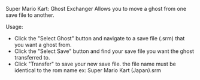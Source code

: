 Super Mario Kart: Ghost Exchanger
Allows you to move a ghost from one save file to another.
  
Usage:
- Click the "Select Ghost" button and navigate to a save file (.srm) that you want a ghost from.
- Click the "Select Save" button and find your save file you want the ghost transferred to.
- Click "Transfer" to save your new save file. the file name must be identical to the rom name ex: Super Mario Kart (Japan).srm
